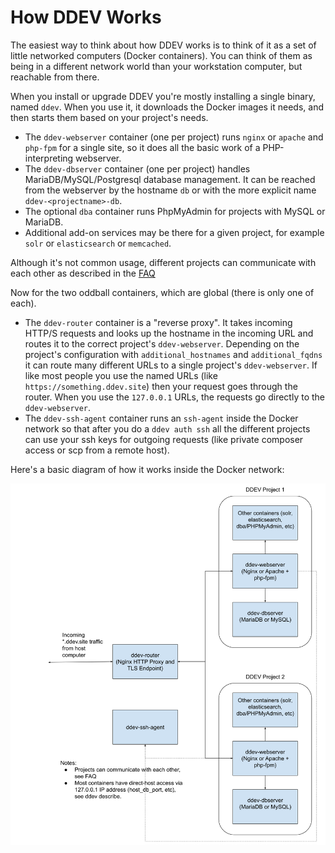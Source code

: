 # How DDEV Works

The easiest way to think about how DDEV works is to think of it as a set of little networked computers (Docker containers). You can think of them as being in a different network world than your workstation computer, but reachable from there.

When you install or upgrade DDEV you're mostly installing a single binary, named `ddev`. When you use it, it downloads the Docker images it needs, and then starts them based on your project's needs.

* The `ddev-webserver` container (one per project) runs `nginx` or `apache` and `php-fpm` for a single site, so it does all the basic work of a PHP-interpreting webserver.
* The `ddev-dbserver` container (one per project) handles MariaDB/MySQL/Postgresql database management. It can be reached from the webserver by the hostname `db` or with the more explicit name `ddev-<projectname>-db`.
* The optional `dba` container runs PhpMyAdmin for projects with MySQL or MariaDB.
* Additional add-on services may be there for a given project, for example `solr` or `elasticsearch` or `memcached`.

Although it's not common usage, different projects can communicate with each other as described in the [FAQ](faq.md#projects-communicate-with-each-other)

Now for the two oddball containers, which are global (there is only one of each).

* The `ddev-router` container is a "reverse proxy". It takes incoming HTTP/S requests and looks up the hostname in the incoming URL and routes it to the correct project's `ddev-webserver`. Depending on the project's configuration with `additional_hostnames` and `additional_fqdns` it can route many different URLs to a single project's `ddev-webserver`. If like most people you use the named URLs (like `https://something.ddev.site`) then your request goes through the router. When you use the `127.0.0.1` URLs, the requests go directly to the `ddev-webserver`.
* The `ddev-ssh-agent` container runs an `ssh-agent` inside the Docker network so that after you do a `ddev auth ssh` all the different projects can use your ssh keys for outgoing requests (like private composer access or scp from a remote host).

Here's a basic diagram of how it works inside the Docker network:

![DDEV Docker Network Architecture](../topics/images/DDEV%20Container%20Architecture.svg)
